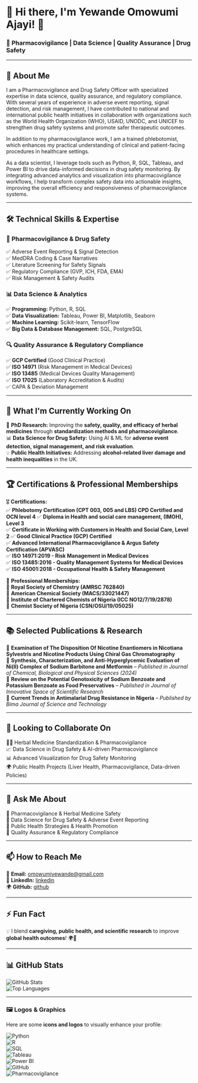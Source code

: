 
# 🌟 **Hi there, I'm Yewande Omowumi Ajayi!** 👋  

### 🚀 **Pharmacovigilance | Data Science | Quality Assurance | Drug Safety**  

---

## 🔬 **About Me**  

I am a Pharmacovigilance and Drug Safety Officer with specialized expertise in data science, quality assurance, and regulatory compliance. With several years of experience in adverse event reporting, signal detection, and risk management, I have contributed to national and international public health initiatives in collaboration with organizations such as the World Health Organization (WHO), USAID, UNODC, and UNICEF to strengthen drug safety systems and promote safer therapeutic outcomes.

In addition to my pharmacovigilance work, I am a trained phlebotomist, which enhances my practical understanding of clinical and patient-facing procedures in healthcare settings.

As a data scientist, I leverage tools such as Python, R, SQL, Tableau, and Power BI to drive data-informed decisions in drug safety monitoring. By integrating advanced analytics and visualization into pharmacovigilance workflows, I help transform complex safety data into actionable insights, improving the overall efficiency and responsiveness of pharmacovigilance systems.

---

## 🛠 **Technical Skills & Expertise**  

### 🏥 **Pharmacovigilance & Drug Safety**  
✅ Adverse Event Reporting & Signal Detection  
✅ MedDRA Coding & Case Narratives  
✅ Literature Screening for Safety Signals  
✅ Regulatory Compliance (GVP, ICH, FDA, EMA)  
✅ Risk Management & Safety Audits  

### 📊 **Data Science & Analytics**  
✅ **Programming:** Python, R, SQL  
✅ **Data Visualization:** Tableau, Power BI, Matplotlib, Seaborn  
✅ **Machine Learning:** Scikit-learn, TensorFlow  
✅ **Big Data & Database Management:** SQL, PostgreSQL  

### 🔍 **Quality Assurance & Regulatory Compliance**  
✅ **GCP Certified** (Good Clinical Practice)  
✅ **ISO 14971** (Risk Management in Medical Devices)  
✅ **ISO 13485** (Medical Devices Quality Management)  
✅ **ISO 17025** (Laboratory Accreditation & Audits)  
✅ CAPA & Deviation Management  

---

## 🎯 **What I'm Currently Working On**  
🔬 **PhD Research:** Improving the **safety, quality, and efficacy of herbal medicines** through **standardization methods and pharmacovigilance**.  
📊 **Data Science for Drug Safety:** Using AI & ML for **adverse event detection, signal management, and risk evaluation**.  
💡 **Public Health Initiatives:** Addressing **alcohol-related liver damage and health inequalities** in the UK.  

---

## 🏆 **Certifications & Professional Memberships**  

🎖 **Certifications:**  
✅ **Phlebotomy Certification (CPT 003, 005 and LBS) CPD Certified and OCN level 4**
✅ **Diploma in Health and social care management, (IMOH), Level 3**                                                                       
✅ **Certificate in Working with Customers in Health and Social Care, Level 2**
✅ **Good Clinical Practice (GCP) Certified**  
✅ **Advanced International Pharmacovigilance & Argus Safety Certification (APVASC)**  
✅ **ISO 14971:2019 - Risk Management in Medical Devices**  
✅ **ISO 13485:2016 - Quality Management Systems for Medical Devices**  
✅ **ISO 45001:2018 - Occupational Health & Safety Management**  

👥 **Professional Memberships:**  
🔹 **Royal Society of Chemistry (AMRSC 762840)**  
🔹 **American Chemical Society (MACS/33021447)**  
🔹 **Institute of Chartered Chemists of Nigeria (ICC NO12/7/19/2878)**  
🔹 **Chemist Society of Nigeria (CSN/OSU/19/05025)**  

---

## 📚 **Selected Publications & Research**  

📄 **Examination of The Disposition Of Nicotine Enantiomers in Nicotiana Sylvestris and Nicotine Products Using Chiral Gas Chromatography**  
📄 **Synthesis, Characterization, and Anti-Hyperglycemic Evaluation of Ni(II) Complex of Sodium Barbitone and Metformin** – *Published in Journal of Chemical, Biological and Physical Sciences (2024)*  
📄 **Review on the Potential Genotoxicity of Sodium Benzoate and Potassium Benzoate as Food Preservatives** – *Published in Journal of Innovative Space of Scientific Research*  
📄 **Current Trends in Antimalarial Drug Resistance in Nigeria** – *Published by Bima Journal of Science and Technology*  

---

## 🤝 **Looking to Collaborate On**  
👩‍⚕️ Herbal Medicine Standardization & Pharmacovigilance  
📈 Data Science in Drug Safety & AI-driven Pharmacovigilance  
📊 Advanced Visualization for Drug Safety Monitoring  
🌍 Public Health Projects (Liver Health, Pharmacovigilance, Data-driven Policies)  

---

## 💬 **Ask Me About**  
🔹 Pharmacovigilance & Herbal Medicine Safety  
🔹 Data Science for Drug Safety & Adverse Event Reporting  
🔹 Public Health Strategies & Health Promotion  
🔹 Quality Assurance & Regulatory Compliance  

---

## 📫 **How to Reach Me**  

📧 **Email:** [omowumiyewande@gmail.com](mailto:omowumiyewande@gmail.com)  
🔗 **LinkedIn:** [linkedin](https://www.linkedin.com/in/yewande-omowumi-ajayi/)  
🌍 **GitHub:** [github](https://github.com/Wemije)  

---

## ⚡ **Fun Fact**  
💡 I blend **caregiving, public health, and scientific research** to improve **global health outcomes**! 🌍💊  

---

## 📊 **GitHub Stats**  

![GitHub Stats](https://github-readme-stats.vercel.app/api?username=YOUR-GITHUB-USERNAME&show_icons=true&theme=radical)  
![Top Languages](https://github-readme-stats.vercel.app/api/top-langs/?username=YOUR-GITHUB-USERNAME&layout=compact&theme=radical)  

---

### 🖼️ **Logos & Graphics**  

Here are some **icons and logos** to visually enhance your profile:  

![Python](https://img.shields.io/badge/Python-3776AB?style=for-the-badge&logo=python&logoColor=white)  
![R](https://img.shields.io/badge/R-276DC3?style=for-the-badge&logo=r&logoColor=white)  
![SQL](https://img.shields.io/badge/SQL-CC2927?style=for-the-badge&logo=microsoft-sql-server&logoColor=white)  
![Tableau](https://img.shields.io/badge/Tableau-E97627?style=for-the-badge&logo=Tableau&logoColor=white)  
![Power BI](https://img.shields.io/badge/PowerBI-F2C811?style=for-the-badge&logo=power-bi&logoColor=black)  
![GitHub](https://img.shields.io/badge/GitHub-181717?style=for-the-badge&logo=github&logoColor=white)  
![Pharmacovigilance](https://img.shields.io/badge/Pharmacovigilance-004080?style=for-the-badge&logoColor=white) 
